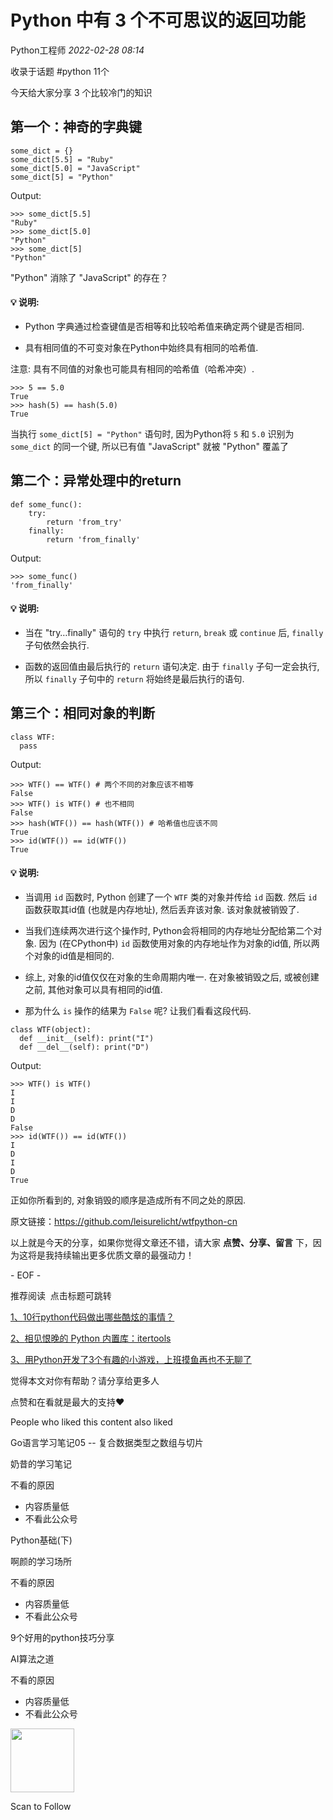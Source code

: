 # Python 中有 3 个不可思议的返回功能

<a id="profileBt"></a><a id="js_name"></a>Python工程师 *2022-02-28 08:14*

<a id="js_article-tag-card__left"></a>收录于话题 #python <a id="js_article-tag-card__right"></a>11个

今天给大家分享 3 个比较冷门的知识

## 第一个：神奇的字典键

```
some_dict = {}
some_dict[5.5] = "Ruby"
some_dict[5.0] = "JavaScript"
some_dict[5] = "Python"

```

Output:

```
>>> some_dict[5.5]
"Ruby"
>>> some_dict[5.0]
"Python"
>>> some_dict[5]
"Python"

```

"Python" 消除了 "JavaScript" 的存在？

#### 💡 说明:

- Python 字典通过检查键值是否相等和比较哈希值来确定两个键是否相同.
    
- 具有相同值的不可变对象在Python中始终具有相同的哈希值.
    

注意: 具有不同值的对象也可能具有相同的哈希值（哈希冲突）.

```
>>> 5 == 5.0
True
>>> hash(5) == hash(5.0)
True

```

当执行 `some_dict[5] = "Python"` 语句时, 因为Python将 `5` 和 `5.0` 识别为 `some_dict` 的同一个键, 所以已有值 "JavaScript" 就被 "Python" 覆盖了

## 第二个：异常处理中的return

```
def some_func():
    try:
        return 'from_try'
    finally:
        return 'from_finally'

```

Output:

```
>>> some_func()
'from_finally'

```

#### 💡 说明:

- 当在 "try…finally" 语句的 `try` 中执行 `return`, `break` 或 `continue` 后, `finally` 子句依然会执行.
    
- 函数的返回值由最后执行的 `return` 语句决定. 由于 `finally` 子句一定会执行, 所以 `finally` 子句中的 `return` 将始终是最后执行的语句.
    

## 第三个：相同对象的判断

```
class WTF:
  pass

```

Output:

```
>>> WTF() == WTF() # 两个不同的对象应该不相等
False
>>> WTF() is WTF() # 也不相同
False
>>> hash(WTF()) == hash(WTF()) # 哈希值也应该不同
True
>>> id(WTF()) == id(WTF())
True

```

#### 💡 说明:

- 当调用 `id` 函数时, Python 创建了一个 `WTF` 类的对象并传给 `id` 函数. 然后 `id` 函数获取其id值 (也就是内存地址), 然后丢弃该对象. 该对象就被销毁了.
    
- 当我们连续两次进行这个操作时, Python会将相同的内存地址分配给第二个对象. 因为 (在CPython中) `id` 函数使用对象的内存地址作为对象的id值, 所以两个对象的id值是相同的.
    
- 综上, 对象的id值仅仅在对象的生命周期内唯一. 在对象被销毁之后, 或被创建之前, 其他对象可以具有相同的id值.
    
- 那为什么 `is` 操作的结果为 `False` 呢? 让我们看看这段代码.
    

```
class WTF(object):
  def __init__(self): print("I")
  def __del__(self): print("D")

```

Output:

```
>>> WTF() is WTF()
I
I
D
D
False
>>> id(WTF()) == id(WTF())
I
D
I
D
True

```

正如你所看到的, 对象销毁的顺序是造成所有不同之处的原因.

原文链接：https://github.com/leisurelicht/wtfpython-cn

以上就是今天的分享，如果你觉得文章还不错，请大家 **点赞、分享、留言** 下，因为这将是我持续输出更多优质文章的最强动力！

\- EOF -

推荐阅读  点击标题可跳转

<ins>1、[10行python代码做出哪些酷炫的事情？](http://mp.weixin.qq.com/s?__biz=MzkzMDMyMzIzNw==&mid=2247483810&idx=1&sn=d16480fb7cc186b65fe7149e0536f780&chksm=c27d4fe8f50ac6fe0500bc66b9297a668011661a84c374fc16cf17c1a999d860e3ad7e37b98b&scene=21#wechat_redirect)</ins>

<ins>2、</ins><ins>相见恨晚的 Python 内置库：itertools</ins>

<ins>3、</ins><ins>用Python开发了3个有趣的小游戏，上班摸鱼再也不无聊了</ins>

觉得本文对你有帮助？请分享给更多人

点赞和在看就是最大的支持❤️

People who liked this content also liked

Go语言学习笔记05 -- 复合数据类型之数组与切片

奶昔的学习笔记

不看的原因

- 内容质量低
- 不看此公众号

Python基础(下)

啊颜的学习场所

不看的原因

- 内容质量低
- 不看此公众号

9个好用的python技巧分享

AI算法之道

不看的原因

- 内容质量低
- 不看此公众号

<img width="102" height="102" src="../../../_resources/qrcode_scene_10000004_size_102___d5217cdd384149eb9.bmp"/>

Scan to Follow